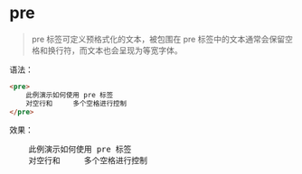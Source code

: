 # pre

> pre 标签可定义预格式化的文本，被包围在 pre 标签中的文本通常会保留空格和换行符，而文本也会呈现为等宽字体。

语法：

```html
<pre>
    此例演示如何使用 pre 标签
    对空行和     多个空格进行控制
</pre>
```

效果：

<pre>
    此例演示如何使用 pre 标签
    对空行和     多个空格进行控制
</pre>